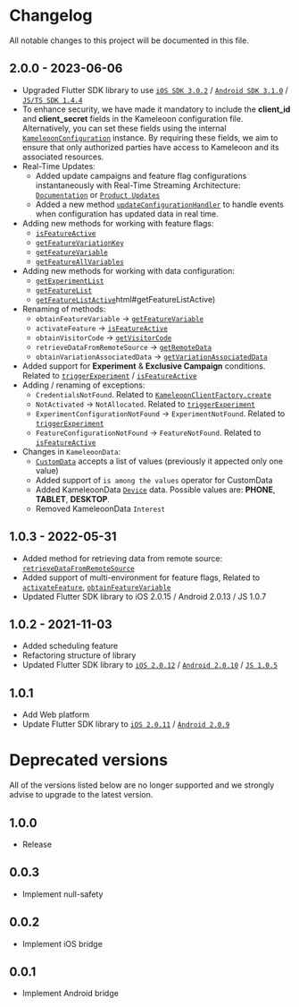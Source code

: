 # Changelog
All notable changes to this project will be documented in this file.

## 2.0.0 - 2023-06-06
* Upgraded Flutter SDK library to use [`iOS SDK 3.0.2`](https://github.com/Kameleoon/client-swift/blob/main/CHANGELOG.md) / [`Android SDK 3.1.0`](https://github.com/Kameleoon/client-android/blob/main/CHANGELOG.md) / [`JS/TS SDK 1.4.4`](https://github.com/Kameleoon/client-js/blob/main/CHANGELOG.md)
* To enhance security, we have made it mandatory to include the **client_id** and **client_secret** fields in the Kameleoon configuration file. Alternatively, you can set these fields using the internal [`KameleoonConfiguration`](https://developers.kameleoon.com/flutter-sdk.html#create) instance. By requiring these fields, we aim to ensure that only authorized parties have access to Kameleoon and its associated resources.
* Real-Time Updates:
    - Added update campaigns and feature flag configurations instantaneously with Real-Time Streaming Architecture: [`Documentation`](https://developers.kameleoon.com/flutter-sdk.html#streaming) or [`Product Updates`](https://www.kameleoon.com/en/blog/real-time-streaming)
    - Added a new method [`updateConfigurationHandler`](https://developers.kameleoon.com/flutter-sdk.html#updateconfigurationhandler) to handle events when configuration has updated data in real time.
* Adding new methods for working with feature flags:
    - [`isFeatureActive`](https://developers.kameleoon.com/flutter-sdk.html#isFeatureActive)
    - [`getFeatureVariationKey`](https://developers.kameleoon.com/flutter-sdk.html#getFeatureVariable)
    - [`getFeatureVariable`](https://developers.kameleoon.com/flutter-sdk.html#getFeatureVariable)
    - [`getFeatureAllVariables`](https://developers.kameleoon.com/flutter-sdk.html#getFeatureAllVariables)
* Adding new methods for working with data configuration:
    - [`getExperimentList`](https://developers.kameleoon.com/flutter-sdk.html#getExperimentList)
    - [`getFeatureList`](https://developers.kameleoon.com/android-sdk.html#getFeatureList)
    - [`getFeatureListActive`](https://developers.kameleoon.com/android-sdk.html#getFeatureList)html#getFeatureListActive)
* Renaming of methods:
    - `obtainFeatureVariable` -> [`getFeatureVariable`](https://developers.kameleoon.com/flutter-sdk.html#getFeatureVariable)
    - `activateFeature` -> [`isFeatureActive`](https://developers.kameleoon.com/flutter-sdk.html#isFeatureActive)
    - `obtainVisitorCode` -> [`getVisitorCode`](https://developers.kameleoon.com/flutter-sdk.html#getVisitorCode)
    - `retrieveDataFromRemoteSource` -> [`getRemoteData`](https://developers.kameleoon.com/flutter-sdk.html#getRemoteData)
    - `obtainVariationAssociatedData` -> [`getVariationAssociatedData`](https://developers.kameleoon.com/flutter-sdk.html#getVariationAssociatedData)
* Added support for **Experiment** & **Exclusive Campaign** conditions. Related to [`triggerExperiment`](https://developers.kameleoon.com/flutter-sdk.html#triggerexperiment) / [`isFeatureActive`](https://developers.kameleoon.com/flutter-sdk.html#isFeatureActive)
* Adding / renaming of exceptions:
    - `CredentialsNotFound`. Related to [`KameleoonClientFactory.create`](https://developers.kameleoon.com/flutter-sdk.html#create)
    - `NotActivated` -> `NotAllocated`. Related to [`triggerExperiment`](https://developers.kameleoon.com/flutter-sdk.html#triggerexperiment)
    - `ExperimentConfigurationNotFound` -> `ExperimentNotFound`. Related to [`triggerExperiment`](https://developers.kameleoon.com/flutter-sdk.html#triggerexperiment)
    - `FeatureConfigurationNotFound` -> `FeatureNotFound`. Related to [`isFeatureActive`](https://developers.kameleoon.com/flutter-sdk.html#isFeatureActive)
* Changes in `KameleoonData`:
    - [`CustomData`](https://developers.kameleoon.com/flutter-sdk.html#customData) accepts a list of values (previously it appected only one value)
    - Added support of `is among the values` operator for CustomData
    - Added KameleoonData [`Device`](https://developers.kameleoon.com/android-sdk.html#device) data. Possible values are: **PHONE**, **TABLET**, **DESKTOP**.
    - Removed KameleoonData `Interest`

## 1.0.3 - 2022-05-31
* Added method for retrieving data from remote source: [`retrieveDataFromRemoteSource`](https://developers.kameleoon.com/flutter-sdk.html#retrievedatafromremotesource)
* Added support of multi-environment for feature flags, Related to [`activateFeature`](https://developers.kameleoon.com/flutter-sdk.html#activatefeature), [`obtainFeatureVariable`](https://developers.kameleoon.com/flutter-sdk.html#obtainfeaturevariable)
* Updated Flutter SDK library to iOS 2.0.15 / Android 2.0.13 / JS 1.0.7

## 1.0.2 - 2021-11-03
* Added scheduling feature
* Refactoring structure of library
* Updated Flutter SDK library to [`iOS 2.0.12`](https://github.com/Kameleoon/client-swift/blob/master/CHANGELOG.md#2012---2021-10-26) / [`Android 2.0.10`](https://github.com/Kameleoon/client-android/blob/master/CHANGELOG.md#2010---2021-10-25) / [`JS 1.0.5`](https://github.com/Kameleoon/client-javascript/blob/master/CHANGELOG.md#105---2021-11-03)
## 1.0.1
* Add Web platform
* Update Flutter SDK library to [`iOS 2.0.11`](https://github.com/Kameleoon/client-swift/blob/master/CHANGELOG.md#2011---2021-08-31) / [`Android 2.0.9`](https://github.com/Kameleoon/client-android/blob/master/CHANGELOG.md#209)

# Deprecated versions
All of the versions listed below are no longer supported and we strongly advise to upgrade to the latest version.

## 1.0.0
* Release

## 0.0.3
* Implement null-safety

## 0.0.2
* Implement iOS bridge

## 0.0.1
* Implement Android bridge
